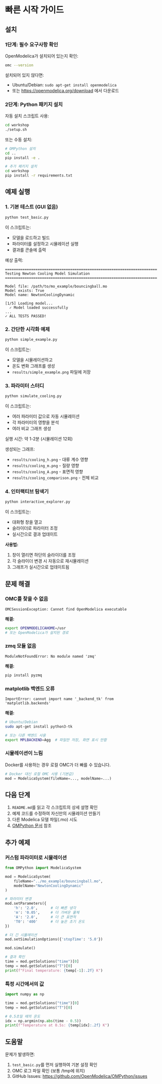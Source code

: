 # 빠른 시작 가이드

## 설치

### 1단계: 필수 요구사항 확인

OpenModelica가 설치되어 있는지 확인:

```bash
omc --version
```

설치되어 있지 않다면:
- Ubuntu/Debian: `sudo apt-get install openmodelica`
- 또는 https://openmodelica.org/download 에서 다운로드

### 2단계: Python 패키지 설치

자동 설치 스크립트 사용:

```bash
cd workshop
./setup.sh
```

또는 수동 설치:

```bash
# OMPython 설치
cd ..
pip install -e .

# 추가 패키지 설치
cd workshop
pip install -r requirements.txt
```

## 예제 실행

### 1. 기본 테스트 (GUI 없음)

```bash
python test_basic.py
```

이 스크립트는:
- 모델을 로드하고 빌드
- 파라미터를 설정하고 시뮬레이션 실행
- 결과를 콘솔에 출력

예상 출력:
```
======================================================================
Testing Newton Cooling Model Simulation
======================================================================

Model file: /path/to/mo_example/bouncingball.mo
Model exists: True
Model name: NewtonCoolingDynamic

[1/5] Loading model...
  ✓ Model loaded successfully
...
✓ ALL TESTS PASSED!
```

### 2. 간단한 시각화 예제

```bash
python simple_example.py
```

이 스크립트는:
- 모델을 시뮬레이션하고
- 온도 변화 그래프를 생성
- `results/simple_example.png` 파일에 저장

### 3. 파라미터 스터디

```bash
python simulate_cooling.py
```

이 스크립트는:
- 여러 파라미터 값으로 자동 시뮬레이션
- 각 파라미터의 영향을 분석
- 여러 비교 그래프 생성

실행 시간: 약 1-2분 (시뮬레이션 12회)

생성되는 그래프:
- `results/cooling_h.png` - 대류 계수 영향
- `results/cooling_m.png` - 질량 영향
- `results/cooling_A.png` - 표면적 영향
- `results/cooling_comparison.png` - 전체 비교

### 4. 인터랙티브 탐색기

```bash
python interactive_explorer.py
```

이 스크립트는:
- 대화형 창을 열고
- 슬라이더로 파라미터 조정
- 실시간으로 결과 업데이트

**사용법:**
1. 창이 열리면 하단의 슬라이더를 조정
2. 각 슬라이더 변경 시 자동으로 재시뮬레이션
3. 그래프가 실시간으로 업데이트됨

## 문제 해결

### OMC를 찾을 수 없음

```
OMCSessionException: Cannot find OpenModelica executable
```

**해결:**
```bash
export OPENMODELICAHOME=/usr
# 또는 OpenModelica가 설치된 경로
```

### zmq 모듈 없음

```
ModuleNotFoundError: No module named 'zmq'
```

**해결:**
```bash
pip install pyzmq
```

### matplotlib 백엔드 오류

```
ImportError: cannot import name '_backend_tk' from 'matplotlib.backends'
```

**해결:**
```bash
# Ubuntu/Debian
sudo apt-get install python3-tk

# 또는 다른 백엔드 사용
export MPLBACKEND=Agg  # 파일만 저장, 화면 표시 안함
```

### 시뮬레이션이 느림

Docker를 사용하는 경우 로컬 OMC가 더 빠를 수 있습니다.

```python
# Docker 대신 로컬 OMC 사용 (기본값)
mod = ModelicaSystem(fileName=..., modelName=...)
```

## 다음 단계

1. `README.md`를 읽고 각 스크립트의 상세 설명 확인
2. 예제 코드를 수정하여 자신만의 시뮬레이션 만들기
3. 다른 Modelica 모델 파일(.mo) 시도
4. [OMPython 문서](https://openmodelica.org/doc/OpenModelicaUsersGuide/latest/ompython.html) 참조

## 추가 예제

### 커스텀 파라미터로 시뮬레이션

```python
from OMPython import ModelicaSystem

mod = ModelicaSystem(
    fileName="../mo_example/bouncingball.mo",
    modelName="NewtonCoolingDynamic"
)

# 파라미터 변경
mod.setParameters({
    'h': '2.0',      # 더 빠른 냉각
    'm': '0.05',     # 더 가벼운 물체
    'A': '2.0',      # 더 큰 표면적
    'T0': '400'      # 더 높은 초기 온도
})

# 더 긴 시뮬레이션
mod.setSimulationOptions({'stopTime': '5.0'})

mod.simulate()

# 결과 확인
time = mod.getSolutions("time")[0]
temp = mod.getSolutions("T")[0]
print(f"Final temperature: {temp[-1]:.2f} K")
```

### 특정 시간에서의 값

```python
import numpy as np

time = mod.getSolutions("time")[0]
temp = mod.getSolutions("T")[0]

# 0.5초일 때의 온도
idx = np.argmin(np.abs(time - 0.5))
print(f"Temperature at 0.5s: {temp[idx]:.2f} K")
```

## 도움말

문제가 발생하면:
1. `test_basic.py`를 먼저 실행하여 기본 설정 확인
2. OMC 로그 파일 확인 (보통 /tmp에 위치)
3. GitHub Issues: https://github.com/OpenModelica/OMPython/issues
